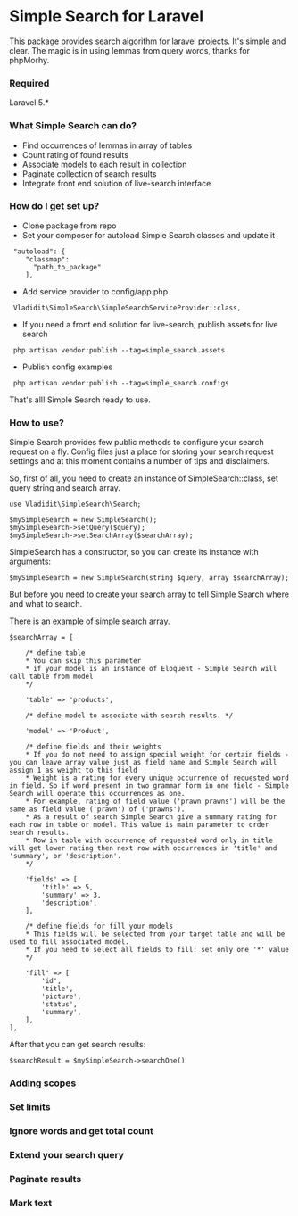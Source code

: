 # Simple Search for Laravel #
This package provides search algorithm for laravel projects. It's simple and clear. The magic is in using lemmas from query words, thanks for phpMorhy.

### Required ###
Laravel 5.*

### What Simple Search can do? ###

* Find occurrences of lemmas in array of tables
* Count rating of found results
* Associate models to each result in collection
* Paginate collection of search results
* Integrate front end solution of live-search interface

### How do I get set up? ###

* Clone package from repo
* Set your composer for autoload Simple Search classes and update it

```
 "autoload": {
    "classmap":
      "path_to_package"
    ],
```

* Add service provider to config/app.php

```
 Vladidit\SimpleSearch\SimpleSearchServiceProvider::class,
```
* If you need a front end solution for live-search, publish assets for live search
```
 php artisan vendor:publish --tag=simple_search.assets
```
* Publish config examples
```
 php artisan vendor:publish --tag=simple_search.configs
```

That's all! Simple Search ready to use.

### How to use? ###

Simple Search provides few public methods to configure your search request on a fly.
Config files just a place for storing your search request settings and at this moment contains a number of tips and disclaimers.

So, first of all, you need to create an instance of SimpleSearch::class, set query string and search array.

```
use Vladidit\SimpleSearch\Search;

$mySimpleSearch = new SimpleSearch();
$mySimpleSearch->setQuery($query);
$mySimpleSearch->setSearchArray($searchArray);
```

SimpleSearch has a constructor, so you can create its instance with arguments: 

```
$mySimpleSearch = new SimpleSearch(string $query, array $searchArray);
```

But before you need to create your search array to tell Simple Search where and what to search.

There is an example of simple search array.

```
$searchArray = [

    /* define table 
    * You can skip this parameter 
    * if your model is an instance of Eloquent - Simple Search will call table from model  
    */
    
    'table' => 'products', 
    
    /* define model to associate with search results. */
    
    'model' => 'Product',
    
    /* define fields and their weights
    * If you do not need to assign special weight for certain fields - you can leave array value just as field name and Simple Search will assign 1 as weight to this field
    * Weight is a rating for every unique occurrence of requested word in field. So if word present in two grammar form in one field - Simple Search will operate this occurrences as one.
    * For example, rating of field value ('prawn prawns') will be the same as field value ('prawn') of ('prawns').
    * As a result of search Simple Search give a summary rating for each row in table or model. This value is main parameter to order search results.
    * Row in table with occurrence of requested word only in title will get lower rating then next row with occurrences in 'title' and 'summary', or 'description'.
    */
    
    'fields' => [
        'title' => 5,
        'summary' => 3,
        'description',
    ],
    
    /* define fields for fill your models
    * This fields will be selected from your target table and will be used to fill associated model. 
    * If you need to select all fields to fill: set only one '*' value
    */
    
    'fill' => [
        'id',
        'title',
        'picture',
        'status',
        'summary',
    ],
],
```

After that you can get search results: 

```
$searchResult = $mySimpleSearch->searchOne()
```

### Adding scopes ###

### Set limits ###

### Ignore words and get total count ###

### Extend your search query ###

### Paginate results ###

### Mark text ###